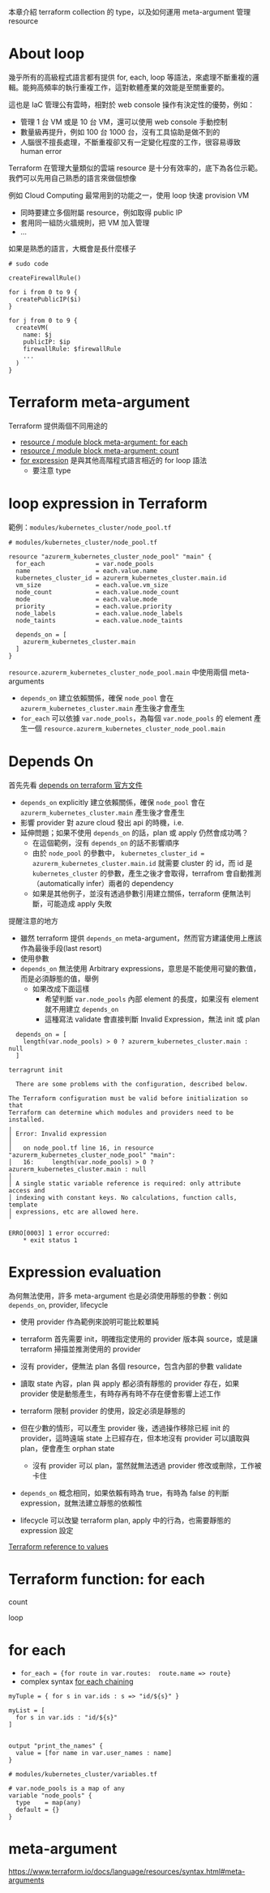 本章介紹 terraform collection 的 type，以及如何運用 meta-argument 管理 resource

# About loop

幾乎所有的高級程式語言都有提供 for, each, loop 等語法，來處理不斷重複的邏輯。能夠高頻率的執行重複工作，這對軟體產業的效能是至關重要的。

這也是 IaC 管理公有雲時，相對於 web console 操作有決定性的優勢，例如：
- 管理 1 台 VM 或是 10 台 VM，還可以使用 web console 手動控制
- 數量級再提升，例如 100 台 1000 台，沒有工具協助是做不到的
- 人腦很不擅長處理，不斷重複卻又有一定變化程度的工作，很容易導致
 human error

Terraform 在管理大量類似的雲端 resource 是十分有效率的，底下為各位示範。我們可以先用自己熟悉的語言來做個想像

例如 Cloud Computing 最常用到的功能之一，使用 loop 快速 provision VM
- 同時要建立多個附屬 resource，例如取得 public IP
- 套用同一組防火牆規則，把 VM 加入管理
- ...

如果是熟悉的語言，大概會是長什麼樣子

```
# sudo code

createFirewallRule()

for i from 0 to 9 {
  createPublicIP($i)
}

for j from 0 to 9 {
  createVM(
    name: $j
    publicIP: $ip
    firewallRule: $firewallRule
    ...
  )
}
```

# Terraform meta-argument

Terraform 提供兩個不同用途的
- [resource / module block meta-argument: for each](https://www.terraform.io/docs/language/meta-arguments/for_each.html)
- [resource / module block meta-argument: count](https://www.terraform.io/docs/language/meta-arguments/count.html)
- [for expression](https://www.terraform.io/docs/language/expressions/for.html) 是與其他高階程式語言相近的 for loop 語法
  - 要注意 type

# loop expression in Terraform

範例：`modules/kubernetes_cluster/node_pool.tf`

```
# modules/kubernetes_cluster/node_pool.tf

resource "azurerm_kubernetes_cluster_node_pool" "main" {
  for_each              = var.node_pools
  name                  = each.value.name
  kubernetes_cluster_id = azurerm_kubernetes_cluster.main.id
  vm_size               = each.value.vm_size
  node_count            = each.value.node_count
  mode                  = each.value.mode
  priority              = each.value.priority
  node_labels           = each.value.node_labels
  node_taints           = each.value.node_taints

  depends_on = [
    azurerm_kubernetes_cluster.main
  ]
}
```

`resource.azurerm_kubernetes_cluster_node_pool.main` 中使用兩個 meta-arguments
- `depends_on` 建立依賴關係，確保 `node_pool` 會在 `azurerm_kubernetes_cluster.main` 產生後才會產生
- `for_each` 可以依據 `var.node_pools`，為每個 `var.node_pools` 的 element 產生一個 `resource.azurerm_kubernetes_cluster_node_pool.main`

# Depends On

首先先看 [depends on terraform 官方文件](https://www.terraform.io/docs/language/meta-arguments/depends_on.html)
  - `depends_on` explicitly 建立依賴關係，確保 `node_pool` 會在 `azurerm_kubernetes_cluster.main` 產生後才會產生
  - 影響 provider 對 azure cloud 發出 api 的時機，i.e. 
  - 延伸問題；如果不使用 `depends_on` 的話，plan 或 apply 仍然會成功嗎？
    - 在這個範例，沒有 `depends_on` 的話不影響順序
    - 由於 `node_pool` 的參數中， `kubernetes_cluster_id = azurerm_kubernetes_cluster.main.id` 就需要 cluster 的 id，而 id 是 `kubernetes_cluster` 的參數，產生之後才會取得，terrafrom 會自動推測（automatically infer）兩者的 dependency
    - 如果是其他例子，並沒有透過參數引用建立關係，terraform 便無法判斷，可能造成 apply 失敗

提醒注意的地方
- 雖然 terraform 提供 `depends_on` meta-argument，然而官方建議使用上應該作為最後手段(last resort)
- 使用參數 
- `depends_on` 無法使用 Arbitrary expressions，意思是不能使用可變的數值，而是必須靜態的值，舉例
  - 如果改成下面這樣
    - 希望判斷 `var.node_pools` 內部 element 的長度，如果沒有 element 就不用建立 `depends_on`
    - 這種寫法 validate 會直接判斷 Invalid Expression，無法 init 或 plan
```
  depends_on = [
    length(var.node_pools) > 0 ? azurerm_kubernetes_cluster.main : null
  ]

terragrunt init

  There are some problems with the configuration, described below.

The Terraform configuration must be valid before initialization so that
Terraform can determine which modules and providers need to be installed.
╷
│ Error: Invalid expression
│
│   on node_pool.tf line 16, in resource "azurerm_kubernetes_cluster_node_pool" "main":
│   16:     length(var.node_pools) > 0 ? azurerm_kubernetes_cluster.main : null
│
│ A single static variable reference is required: only attribute access and
│ indexing with constant keys. No calculations, function calls, template
│ expressions, etc are allowed here.
╵

ERRO[0003] 1 error occurred:
	* exit status 1
```

# Expression evaluation

為何無法使用，許多 meta-argument 也是必須使用靜態的參數：例如 `depends_on`, provider, lifecycle
- 使用 provider 作為範例來說明可能比較單純
- terraform 首先需要 init，明確指定使用的 provider 版本與 source，或是讓 terraform 掃描並推測使用的 provider
- 沒有 provider，便無法 plan 各個 resource，包含內部的參數 validate
- 讀取 state 內容，plan 與 apply 都必須有靜態的 provider 存在，如果 provider 使是動態產生，有時存再有時不存在便會影響上述工作
- terraform 限制 provider 的使用，設定必須是靜態的
- 但在少數的情形，可以產生 provider 後，透過操作移除已經 init 的 provider，這時遠端 state 上已經存在，但本地沒有 provider 可以讀取與 plan，便會產生 orphan state
  - 沒有 provider 可以 plan，當然就無法透過 provider 修改或刪除，工作被卡住

- `depends_on` 概念相同，如果依賴有時為 true，有時為 false 的判斷 expression，就無法建立靜態的依賴性
- lifecycle 可以改變 terraform plan, apply 中的行為，也需要靜態的 expression 設定

[Terraform reference to values](https://www.terraform.io/docs/language/expressions/references.html)

# Terraform function: for each

count

loop

# for each

- `for_each = {for route in var.routes:  route.name => route}`
- complex syntax [for each chaining](https://www.terraform.io/docs/language/meta-arguments/for_each.html#chaining-for_each-between-resources)

```
myTuple = { for s in var.ids : s => "id/${s}" }

myList = [ 
  for s in var.ids : "id/${s}"
]


output "print_the_names" {
  value = [for name in var.user_names : name]
}
```



```
# modules/kubernetes_cluster/variables.tf

# var.node_pools is a map of any
variable "node_pools" {
  type    = map(any)
  default = {}
}
```


# meta-argument

https://www.terraform.io/docs/language/resources/syntax.html#meta-arguments
